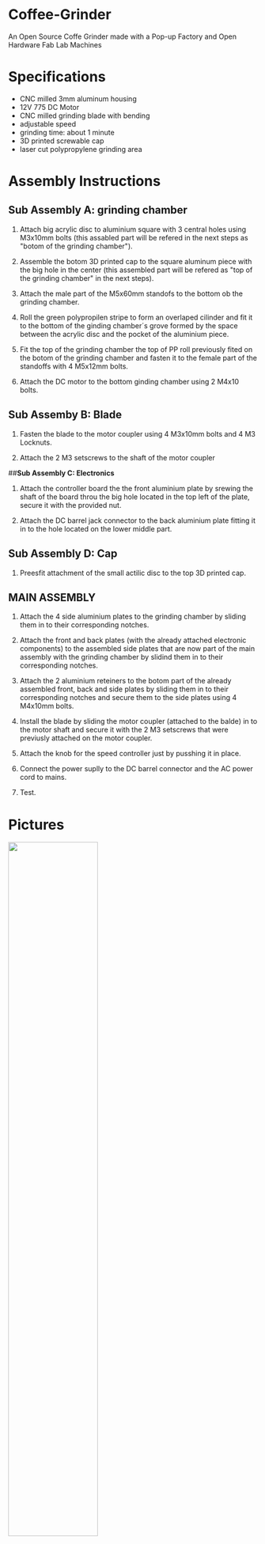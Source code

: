 # Coffee-Grinder
An Open Source Coffe Grinder made with a Pop-up Factory and Open Hardware Fab Lab Machines

# Specifications

- CNC milled 3mm aluminum housing
- 12V 775 DC Motor
- CNC milled grinding blade with bending
- adjustable speed
- grinding time: about 1 minute
- 3D printed screwable cap
- laser cut polypropylene grinding area

# Assembly Instructions

## **Sub Assembly A: grinding chamber**

1. Attach big acrylic disc to aluminium square with 3 central holes using M3x10mm bolts (this assabled part will be refered in the next steps as "botom of the grinding chamber").

2. Assemble the botom 3D printed cap to the square aluminum piece with the big hole in the center (this assembled part will be refered as "top of the grinding chamber" in the next steps).

3. Attach the male part of the M5x60mm standofs to the bottom ob the grinding chamber.

4. Roll the green polypropilen stripe to form an overlaped cilinder and fit it to the bottom of the ginding chamber´s grove formed by the space between the acrylic disc and the pocket of the aluminium piece.

5. Fit the  top of the grinding chamber the top of PP roll previously fited on the botom of the grinding chamber and fasten it to the female part of the standoffs with 4 M5x12mm bolts.

6. Attach the DC motor to the bottom ginding chamber using 2 M4x10 bolts.

## **Sub Assemby B: Blade**

1. Fasten the blade to the motor coupler using 4 M3x10mm bolts and 4 M3 Locknuts.

2. Attach the 2 M3 setscrews to the shaft of the motor coupler

##**Sub Assembly C: Electronics**

1. Attach the controller board the the front aluminium plate by srewing the shaft of the board throu the big hole located in the top left of the plate, secure it with the provided nut.

2. Attach the DC barrel jack connector to the back aluminium plate fitting it in to the hole located on the lower middle part.

## **Sub Assembly D: Cap**

1. Preesfit attachment of the small actilic disc to the top 3D printed cap.

## **MAIN ASSEMBLY**

1. Attach the 4 side aluminium plates to the grinding chamber by sliding them in to their corresponding notches.

2. Attach the front and back plates (with the already attached electronic components) to the assembled side plates that are now part of the main assembly with the grinding chamber by slidind them in to their corresponding notches.

3. Attach the 2 aluminium reteiners to the botom part of the already assembled front, back and side plates by sliding them in to their corresponding notches and secure them to the side plates using 4 M4x10mm bolts.

4. Install the blade by sliding the motor coupler (attached to the balde) in to the motor shaft and secure it with the 2 M3 setscrews that were previusly attached on the motor coupler.

5. Attach the knob for the speed controller just by pusshing it in place.

6. Connect the power suplly to the DC barrel connector and the AC power cord to mains.

7. Test.


# Pictures

<div align="left"><img src="media/grinder_1.jpg" width="60%"></div>
<br>
<div align="left"><img src="media/grinder_2.jpg" width="60%"></div>
<br>
<div align="left"><img src="media/grinder_3.jpg" width="60%"></div>
<br>
<div align="left"><img src="media/g1.jpg" width="60%"></div>
<br>
<div align="left"><img src="media/g2.jpg" width="60%"></div>
<br>
<div align="left"><img src="media/g3.jpg" width="60%"></div>
<br>
<div align="left"><img src="media/g4.jpg" width="60%"></div>
<br>
<div align="left"><img src="media/g5.jpg" width="60%"></div>
<br>
<div align="left"><img src="media/g6.jpg" width="60%"></div>
<br>
<div align="left"><img src="media/g7.jpg" width="60%"></div>
<br>
<div align="left"><img src="media/g8.jpg" width="60%"></div>
<br>
<div align="left"><img src="media/g9.jpg" width="60%"></div>
<br>
<div align="left"><img src="media/g10.jpg" width="60%"></div>
<br>
<div align="left"><img src="media/g11.jpg" width="60%"></div>
<br>
<div align="left"><img src="media/g12.jpg" width="60%"></div>
<br>
<div align="left"><img src="media/g13.jpg" width="60%"></div>
<br>
<div align="left"><img src="media/g14.jpg" width="60%"></div>
<br>
<div align="left"><img src="media/g15.jpg" width="60%"></div>
<br>
<div align="left"><img src="media/g16.jpg" width="60%"></div>
<br>
<div align="left"><img src="media/g17.jpg" width="60%"></div>
<br>
<div align="left"><img src="media/g18.jpg" width="60%"></div>
<br>
<div align="left"><img src="media/g19.jpg" width="60%"></div>
<br>
<div align="left"><img src="media/g20.jpg" width="60%"></div>
<br>
<div align="left"><img src="media/g21.jpg" width="60%"></div>
<br>
<div align="left"><img src="media/g22.jpg" width="60%"></div>
<br>
<div align="left"><img src="media/g23.jpg" width="60%"></div>
<br>
<div align="left"><img src="media/g24.jpg" width="60%"></div>
<br>
<div align="left"><img src="media/g25.jpg" width="60%"></div>
<br>
<div align="left"><img src="media/g26.jpg" width="60%"></div>
<br>
<div align="left"><img src="media/g27.jpg" width="60%"></div>
<br>
<div align="left"><img src="media/g28.jpg" width="60%"></div>
<br>
<div align="left"><img src="media/g29.jpg" width="60%"></div>
<br>

![](media/exploded_view.png)

Author
--

The Coffe Grinder has been designed and built by **[InMachines Ingrassia GmbH](https://www.inmachines.net/)**.

<img src="https://irp.cdn-website.com/2b5ccdcd/dms3rep/multi/InMachines_Logo_positive_white.png" width="50%">

<br>

Coffe Grinder design by:
- **[Wilhelm Schütze](http://fabacademy.org/archives/2015/sa/students/schutze.wilhelm/index.html)**

Contact
--

- daniele@inmachines.net
- [https://www.inmachines.net/](https://www.inmachines.net/)


License
--

The Coffe Grinde design, CAD and PCB files, BOM, settings and relative files are are released under the following open source license:

- CERN Open Hardware Licence Version 2 Weakly Reciprocal - **[CERN-OHL-W](LICENSE_CERN_OHL_W_V2.txt)**

The Coffe Grinder documentation, pictures and presentation text of this repository are released under the following license:

- Creative-Commons-Attribution-ShareAlike 4.0 International - **[CC BY-SA 4.0](LICENSE_CC_BY_SA_4.0.txt)**
